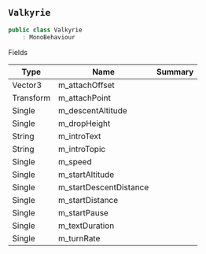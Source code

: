 ## `Valkyrie`

```csharp
public class Valkyrie
    : MonoBehaviour

```

Fields

| Type | Name | Summary | 
| --- | --- | --- | 
| Vector3 | m_attachOffset |  | 
| Transform | m_attachPoint |  | 
| Single | m_descentAltitude |  | 
| Single | m_dropHeight |  | 
| String | m_introText |  | 
| String | m_introTopic |  | 
| Single | m_speed |  | 
| Single | m_startAltitude |  | 
| Single | m_startDescentDistance |  | 
| Single | m_startDistance |  | 
| Single | m_startPause |  | 
| Single | m_textDuration |  | 
| Single | m_turnRate |  | 


